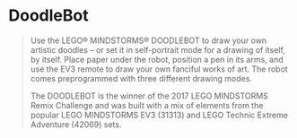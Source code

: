 # DoodleBot

> Use the LEGO® MINDSTORMS® DOODLEBOT to draw your own artistic doodles – or set it in self-portrait mode for a drawing of itself, by itself. Place paper under the robot, position a pen in its arms, and use the EV3 remote to draw your own fanciful works of art. The robot comes preprogrammed with three different drawing modes.
>
> The DOODLEBOT is the winner of the 2017 LEGO MINDSTORMS Remix Challenge and was built with a mix of elements from the popular LEGO MINDSTORMS EV3 (31313) and LEGO Technic Extreme Adventure (42069) sets.
